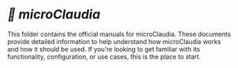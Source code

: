 # ***📘 microClaudia***

This folder contains the official manuals for microClaudia. These documents provide detailed information to help understand how microClaudia works and how it should be used. If you're looking to get familiar with its functionality, configuration, or use cases, this is the place to start.
